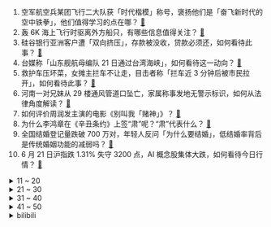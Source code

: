 1. 空军航空兵某团飞行二大队获「时代楷模」称号，褒扬他们是「奋飞新时代的空中铁拳」，他们值得学习的点在哪？ [:link:](https://www.zhihu.com/question/607609756)
2. 轰 6K 海上飞行时驱离外方船只，有哪些信息值得关注？ [:link:](https://www.zhihu.com/question/607773769)
3. 硅谷银行亚洲客户遭「双向挤压」，存款被没收，贷款必须还，如何看待此事？ [:link:](https://www.zhihu.com/question/607811714)
4. 台媒称「山东舰航母编队 21 日通过台湾海峡」，如何看待这一动向？ [:link:](https://www.zhihu.com/question/607809103)
5. 救护车压坏菜，女摊主拦车不让走，目击者称「拦车近 3 分钟后被市民拉开」，如何看待此事？ [:link:](https://www.zhihu.com/question/607601229)
6. 河南一对兄妹从 29 楼通风管道口坠亡，家属称事发地无警示标识，如何从法律角度解读？ [:link:](https://www.zhihu.com/question/607786666)
7. 如何评价周润发主演的电影《别叫我「赌神」》？ [:link:](https://www.zhihu.com/question/607437807)
8. 为什么李鸿章在《辛丑条约》上签“肃”呢？“肃”代表什么？ [:link:](https://www.zhihu.com/question/606492887)
9. 全国结婚登记量跌破 700 万对，年轻人反问「为什么要结婚」，低结婚率背后是传统婚姻功能的减弱吗？ [:link:](https://www.zhihu.com/question/607794507)
10. 6 月 21 日沪指跌 1.31% 失守 3200 点，AI 概念股集体大跌，如何看待今日行情？ [:link:](https://www.zhihu.com/question/607781796)
<details>
<summary>11 ~ 20</summary>

11. 杭州一传统机械类上市企业月薪一万二半年只招到两人，传统制造业是否存在招工困境？为何出现这一现象？ [:link:](https://www.zhihu.com/question/607607659)
12. 炎亚纶承认与未成年人发生关系，并表示「希望可以当面和耀乐道歉」，如何看待此事？炎亚纶将承担什么责任？ [:link:](https://www.zhihu.com/question/607744350)
13. 如何评价朱一龙在电影《消失的她》中的演技？ [:link:](https://www.zhihu.com/question/607660063)
14. 作为家长，怎样更好地利用人工智能产品给孩子进行科学、趣味性强的知识启蒙？ [:link:](https://www.zhihu.com/question/606792869)
15. 火控雷达的锁定原理是什么？为什么能跟着目标走？ [:link:](https://www.zhihu.com/question/268885907)
16. 2023 年 6 月份国产网络游戏版号下发，《燕云十六声》《流浪地球》等获批，有哪些值得关注的点？ [:link:](https://www.zhihu.com/question/607865579)
17. 2023 LPL 夏季赛WBG 2:0 TT，如何评价这场比赛？ [:link:](https://www.zhihu.com/question/607832832)
18. 电影《消失的她》中的剧情设置怎么样？ [:link:](https://www.zhihu.com/question/572197325)
19. 如何评价CVPR 2023的best paper？ [:link:](https://www.zhihu.com/question/607381076)
20. 如何评价电影《消失的她》中朱一龙饰演的何非？ [:link:](https://www.zhihu.com/question/607263386)
</details>
<details>
<summary>21 ~ 30</summary>

21. 如何评价 2023.6.21 任天堂直面会，长达 40 分钟，有哪些值得关注的游戏或消息？ [:link:](https://www.zhihu.com/question/607811262)
22. C罗、本泽马、坎特、齐耶赫、门迪等齐聚沙特联赛，如何看待沙特联赛的发展，能成为「世界第六联赛」吗？ [:link:](https://www.zhihu.com/question/607841857)
23. 围棋规则也没限制棋盘大小吧，为啥不做一个190×190的这样ai不就赢不了了？ [:link:](https://www.zhihu.com/question/607265632)
24. 高考结束，文科生适选什么专业？ [:link:](https://www.zhihu.com/question/606371023)
25. 宋江在外一直是一副老好人形象，为什么县城里从来没人欺负他？ [:link:](https://www.zhihu.com/question/593444610)
26. 米哈游最终会是T0游戏公司吗? [:link:](https://www.zhihu.com/question/585107694)
27. 如何评价倪大红、惠英红主演的电影《我爱你！》？ [:link:](https://www.zhihu.com/question/603875310)
28. 高考成绩不理想的话，应该上大专还是直接找工作？ [:link:](https://www.zhihu.com/question/607743238)
29. 高考落榜后应如何面对人生选择？ [:link:](https://www.zhihu.com/question/607807852)
30. 以后想从事人工智能，2023 年高考志愿应该报什么专业？ [:link:](https://www.zhihu.com/question/604842869)
</details>
<details>
<summary>31 ~ 40</summary>

31. 为什么网友不满意《庆余年 2》叶灵儿演员换成金晨？原著中叶灵儿的人设如何？ [:link:](https://www.zhihu.com/question/607597903)
32. 在《三国演义》中，诸葛亮的“空城计”真的没有被司马懿识破吗？ [:link:](https://www.zhihu.com/question/604680603)
33. 思维混乱的人，该怎样提高逻辑能力呢？ [:link:](https://www.zhihu.com/question/606998183)
34. 2023 LPL 夏季赛BLG 2:0 LNG，如何评价这场比赛？ [:link:](https://www.zhihu.com/question/607854309)
35. 如果在落凤坡死的人是诸葛亮，庞统能打败司马懿吗？ [:link:](https://www.zhihu.com/question/606962512)
36. 2023 高考你估了多少分？对自己的成绩是否满意？ [:link:](https://www.zhihu.com/question/606554020)
37. 《名侦探柯南》中，灰原哀为什么还要上小学，为什么不专门呆在博士家里研究解药？ [:link:](https://www.zhihu.com/question/580499306)
38. 布林肯结束访华，外交部美大司司长十答中美问题，更多细节披露，哪些信息值得关注？ [:link:](https://www.zhihu.com/question/607816687)
39. 外交部称中美两军交流合作首先要移除障碍，包括单边制裁，具体还有哪些障碍？两军交流不恢复会有何影响？ [:link:](https://www.zhihu.com/question/607825029)
40. 为什么人经历的越多越喜欢独处？ [:link:](https://www.zhihu.com/question/597884145)
</details>
<details>
<summary>41 ~ 50</summary>

41. 如何评价“新兰是披着青梅竹马皮的一见钟情，柯哀是披着天降皮的青梅竹马”？ [:link:](https://www.zhihu.com/question/607563784)
42. 2023 LPL 夏季赛 EDG 2:0 击败 AL，如何评价这场比赛？ [:link:](https://www.zhihu.com/question/607809558)
43. 研究发现燃气灶增加患白血病风险，苯浓度超二手烟，这一发现具有哪些意义？生活中使用燃气灶如何降低伤害？ [:link:](https://www.zhihu.com/question/607771756)
44. 古时候老虎多到什么程度？ [:link:](https://www.zhihu.com/question/284091530)
45. 高考完想学习化妆，应该怎么开始？ [:link:](https://www.zhihu.com/question/606636321)
46. 如何评价朱一龙、倪妮主演的悬疑电影《消失的她》？ [:link:](https://www.zhihu.com/question/607263125)
47. 为什么口碑爆棚的《闪电侠》，票房却不敌评分系列倒数第二的《变形金刚 7》？ [:link:](https://www.zhihu.com/question/607423261)
48. 如何评价《我的青春恋爱物语果然有问题》角色「雪之下雪乃」？ [:link:](https://www.zhihu.com/question/25404348)
49. 为什么过度补水反而对皮肤不好？ [:link:](https://www.zhihu.com/question/606105231)
50. 想七月初去云南旅游，去过的朋友们觉得云南值得去吗? [:link:](https://www.zhihu.com/question/605464438)
</details><details>
<summary>bilibili</summary>

</details>
